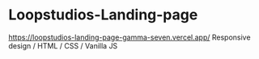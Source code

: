 # Loopstudios-Landing-page
https://loopstudios-landing-page-gamma-seven.vercel.app/
Responsive design / HTML / CSS / Vanilla JS
